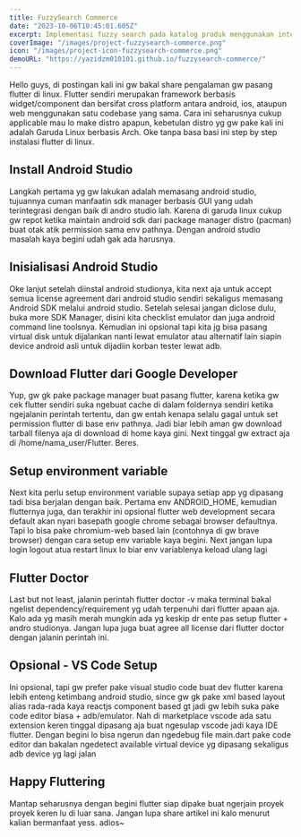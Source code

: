 ```yaml
---
title: FuzzySearch Commerce
date: "2023-10-06T10:45:01.605Z"
excerpt: Implementasi fuzzy search pada katalog produk menggunakan interpolasi linear
coverImage: "/images/project-fuzzysearch-commerce.png"
icon: "/images/project-icon-fuzzysearch-commerce.png"
demoURL: "https://yazidzm010101.github.io/fuzzysearch-commerce/"
---
```


Hello guys, di postingan kali ini gw bakal share pengalaman gw pasang flutter di linux. Flutter sendiri merupakan framework berbasis widget/component dan bersifat cross platform antara android, ios, ataupun web menggunakan satu codebase yang sama. Cara ini seharusnya cukup applicable mau lo make distro apapun, kebetulan distro yg gw pake kali ini adalah Garuda Linux berbasis Arch. Oke tanpa basa basi ini step by step instalasi flutter di linux.

## Install Android Studio

Langkah pertama yg gw lakukan adalah memasang android studio, tujuannya cuman manfaatin sdk manager berbasis GUI yang udah terintegrasi dengan baik di andro studio lah. Karena di garuda linux cukup gw repot ketika maintain android sdk dari package manager distro (pacman) buat otak atik permission sama env pathnya. Dengan android studio masalah kaya begini udah gak ada harusnya.

## Inisialisasi Android Studio

Oke lanjut setelah diinstal android studionya, kita next aja untuk accept semua license agreement dari android studio sendiri sekaligus memasang Android SDK melalui android studio. Setelah selesai jangan diclose dulu, buka more SDK Manager, disini kita checklist emulator dan juga android command line toolsnya. Kemudian ini opsional tapi kita jg bisa pasang virtual disk untuk dijalankan nanti lewat emulator atau alternatif lain siapin device android asli untuk dijadiin korban tester lewat adb.

## Download Flutter dari Google Developer

Yup, gw gk pake package manager buat pasang flutter, karena ketika gw cek flutter sendiri suka ngebuat cache di dalam foldernya sendiri ketika ngejalanin perintah tertentu, dan gw entah kenapa selalu gagal untuk set permission flutter di base env pathnya. Jadi biar lebih aman gw download tarball filenya aja di download di home kaya gini. Next tinggal gw extract aja di /home/nama_user/Flutter. Beres.

## Setup environment variable

Next kita perlu setup environment variable supaya setiap app yg dipasang tadi bisa berjalan dengan baik. Pertama env ANDROID_HOME, kemudian flutternya juga, dan terakhir ini opsional flutter web development secara default akan nyari basepath google chrome sebagai browser defaultnya. Tapi lo bisa pake chromium-web based lain (contohnya di gw brave browser) dengan cara setup env variable kaya begini. Next jangan lupa login logout atua restart linux lo biar env variablenya keload ulang lagi

## Flutter Doctor

Last but not least, jalanin perintah flutter doctor -v maka terminal bakal ngelist dependency/requirement yg udah terpenuhi dari flutter apaan aja. Kalo ada yg masih merah mungkin ada yg keskip dr ente pas setup flutter + andro studionya. Jangan lupa juga buat agree all license dari flutter doctor dengan jalanin perintah ini.

## Opsional - VS Code Setup

Ini opsional, tapi gw prefer pake visual studio code buat dev flutter karena lebih enteng ketimbang android studio, since gw gk pake xml based layout alias rada-rada kaya reactjs component based gt jadi gw lebih suka pake code editor biasa + adb/emulator. Nah di marketplace vscode ada satu extension keren tinggal dipasang aja buat ngesulap vscode jadi kaya IDE flutter. Dengan begini lo bisa ngerun dan ngedebug file main.dart pake code editor dan bakalan ngedetect available virtual device yg dipasang sekaligus adb device yg lagi jalan

## Happy Fluttering

Mantap seharusnya dengan begini flutter siap dipake buat ngerjain proyek proyek keren lu di luar sana. Jangan lupa share artikel ini kalo menurut kalian bermanfaat yess. adios~
